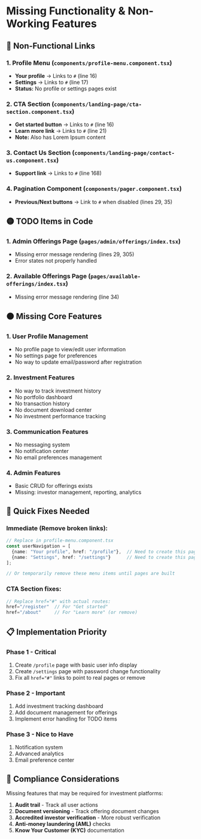 # Missing Functionality & Non-Working Features

## 🔴 Non-Functional Links

### 1. **Profile Menu** (`components/profile-menu.component.tsx`)
- **Your profile** → Links to `#` (line 16)
- **Settings** → Links to `#` (line 17)
- **Status:** No profile or settings pages exist

### 2. **CTA Section** (`components/landing-page/cta-section.component.tsx`)
- **Get started button** → Links to `#` (line 16)
- **Learn more link** → Links to `#` (line 21)
- **Note:** Also has Lorem Ipsum content

### 3. **Contact Us Section** (`components/landing-page/contact-us.component.tsx`)
- **Support link** → Links to `#` (line 168)

### 4. **Pagination Component** (`components/pager.component.tsx`)
- **Previous/Next buttons** → Link to `#` when disabled (lines 29, 35)

## 🟡 TODO Items in Code

### 1. **Admin Offerings Page** (`pages/admin/offerings/index.tsx`)
- Missing error message rendering (lines 29, 305)
- Error states not properly handled

### 2. **Available Offerings Page** (`pages/available-offerings/index.tsx`)
- Missing error message rendering (line 34)

## 🟠 Missing Core Features

### 1. **User Profile Management**
- No profile page to view/edit user information
- No settings page for preferences
- No way to update email/password after registration

### 2. **Investment Features**
- No way to track investment history
- No portfolio dashboard
- No transaction history
- No document download center
- No investment performance tracking

### 3. **Communication Features**
- No messaging system
- No notification center
- No email preferences management

### 4. **Admin Features**
- Basic CRUD for offerings exists
- Missing: investor management, reporting, analytics

## 🔧 Quick Fixes Needed

### Immediate (Remove broken links):
```typescript
// Replace in profile-menu.component.tsx
const userNavigation = [
  {name: "Your profile", href: "/profile"},  // Need to create this page
  {name: "Settings", href: "/settings"}      // Need to create this page
];

// Or temporarily remove these menu items until pages are built
```

### CTA Section fixes:
```typescript
// Replace href="#" with actual routes:
href="/register"  // For "Get started"
href="/about"     // For "Learn more" (or remove)
```

## 📋 Implementation Priority

### Phase 1 - Critical
1. Create `/profile` page with basic user info display
2. Create `/settings` page with password change functionality
3. Fix all `href="#"` links to point to real pages or remove

### Phase 2 - Important
1. Add investment tracking dashboard
2. Add document management for offerings
3. Implement error handling for TODO items

### Phase 3 - Nice to Have
1. Notification system
2. Advanced analytics
3. Email preference center

## 🚨 Compliance Considerations

Missing features that may be required for investment platforms:
1. **Audit trail** - Track all user actions
2. **Document versioning** - Track offering document changes
3. **Accredited investor verification** - More robust verification
4. **Anti-money laundering (AML)** checks
5. **Know Your Customer (KYC)** documentation 